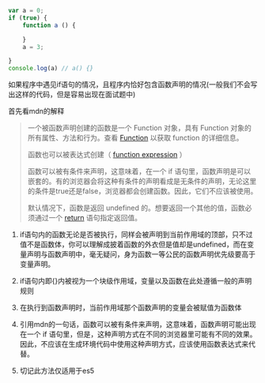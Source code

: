 ```js
var a = 0;
if (true) {
    function a () {

    }
    a = 3;

}
console.log(a) // a() {}
```

如果程序中遇见if语句的情况，且程序内恰好包含函数声明的情况(一般我们不会写出这样的代码，但是容易出现在面试题中)

首先看mdn的解释

> 一个被函数声明创建的函数是一个 Function 对象，具有 Function 对象的所有属性、方法和行为。查看 [Function](https://developer.mozilla.org/en-US/JavaScript/Reference/Global_Objects/Function) 以获取 function 的详细信息。
>
> 函数也可以被表达式创建（ [function expression](https://developer.mozilla.org/en-US/JavaScript/Reference/Operators/function) ）
>
> 函数可以被有条件来声明，这意味着，在一个 if 语句里，函数声明是可以嵌套的。有的浏览器会将这种有条件的声明看成是无条件的声明，无论这里的条件是true还是false，浏览器都会创建函数。因此，它们不应该被使用。
>
> 默认情况下，函数是返回 undefined 的。想要返回一个其他的值，函数必须通过一个 [return](https://developer.mozilla.org/en-US/JavaScript/Reference/Statements/return) 语句指定返回值。



1. if语句内的函数无论是否被执行，同样会被声明到当前作用域的顶部，只不过值不是函数体，你可以理解成披着函数的外衣但是值却是undefined，而在变量声明与函数声明中，毫无疑问，身为函数一等公民的函数声明优先级要高于变量声明。

2. if语句内即{}内被视为一个块级作用域，变量以及函数在此处遵循一般的声明规则

3. 在执行到函数声明时，当前作用域那个函数声明的变量会被赋值为函数体

4. 引用mdn的一句话，函数可以被有条件来声明，这意味着，函数声明可能出现在一个 if 语句里，但是，这种声明方式在不同的浏览器里可能有不同的效果。因此，不应该在生成环境代码中使用这种声明方式，应该使用函数表达式来代替。

5. 切记此方法仅适用于es5

   

